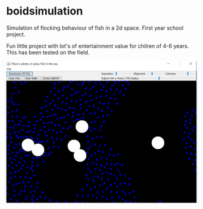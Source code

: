 # boidsimulation

Simulation of flocking behaviour of fish in a 2d space. First year school project.

Fun little project with lot's of entertainment value for chilren of 4-6 years. This has been tested on the field.

![](screenshot.PNG)


